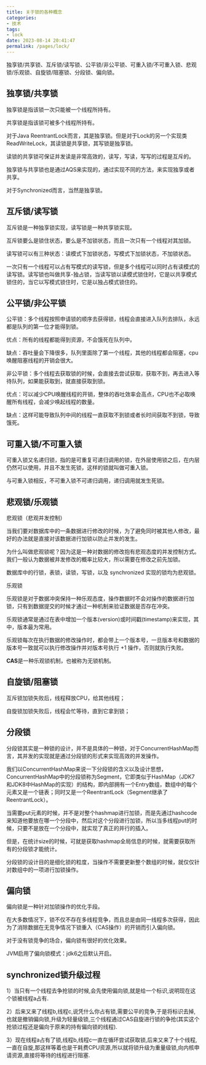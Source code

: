 ```yaml
---
title: 关于锁的各种概念
categories:
- 技术
tags:
- lock
date: 2023-08-14 20:41:47
permalink: /pages/lock/
---
```

独享锁/共享锁、互斥锁/读写锁、公平锁/非公平锁、可重入锁/不可重入锁、悲观锁/乐观锁、自旋锁/阻塞锁、分段锁、偏向锁。
<!-- more -->


## 独享锁/共享锁
独享锁是指该锁一次只能被一个线程所持有。

共享锁是指该锁可被多个线程所持有。

对于Java ReentrantLock而言，其是独享锁。但是对于Lock的另一个实现类ReadWriteLock，其读锁是共享锁，其写锁是独享锁。

读锁的共享锁可保证并发读是非常高效的，读写，写读，写写的过程是互斥的。

独享锁与共享锁也是通过AQS来实现的，通过实现不同的方法，来实现独享或者共享。

对于Synchronized而言，当然是独享锁。


## 互斥锁/读写锁

互斥锁是一种独享锁实现，读写锁是一种共享锁实现。

互斥锁要么是锁住状态，要么是不加锁状态，而且一次只有一个线程对其加锁。

读写锁可以有三种状态：读模式下加锁状态，写模式下加锁状态，不加锁状态。

一次只有一个线程可以占有写模式的读写锁，但是多个线程可以同时占有读模式的读写锁。读写锁也叫做共享-独占锁，当读写锁以读模式锁住时，它是以共享模式锁住的，当它以写模式锁住时，它是以独占模式锁住的。

## 公平锁/非公平锁

公平锁：多个线程按照申请锁的顺序去获得锁，线程会直接进入队列去排队，永远都是队列的第一位才能得到锁。

优点：所有的线程都能得到资源，不会饿死在队列中。

缺点：吞吐量会下降很多，队列里面除了第一个线程，其他的线程都会阻塞，cpu唤醒阻塞线程的开销会很大。

非公平锁：多个线程去获取锁的时候，会直接去尝试获取，获取不到，再去进入等待队列，如果能获取到，就直接获取到锁。

优点：可以减少CPU唤醒线程的开销，整体的吞吐效率会高点，CPU也不必取唤醒所有线程，会减少唤起线程的数量。

缺点：这样可能导致队列中间的线程一直获取不到锁或者长时间获取不到锁，导致饿死。

## 可重入锁/不可重入锁

可重入锁又名递归锁，指的是可重复可递归调用的锁，在外层使用锁之后，在内层仍然可以使用，并且不发生死锁，这样的锁就叫做可重入锁。

与可重入锁相反，不可重入锁不可递归调用，递归调用就发生死锁。

## 悲观锁/乐观锁

悲观锁（悲观并发控制）

当我们要对数据库中的一条数据进行修改的时候，为了避免同时被其他人修改，最好的办法就是直接对该数据进行加锁以防止并发的发生。

为什么叫做悲观锁呢？因为这是一种对数据的修改抱有悲观态度的并发控制方式。我们一般认为数据被并发修改的概率比较大，所以需要在修改之前先加锁。

数据库中的行锁，表锁，读锁，写锁，以及 synchronized 实现的锁均为悲观锁。

乐观锁

乐观锁是对于数据冲突保持一种乐观态度，操作数据时不会对操作的数据进行加锁，只有到数据提交的时候才通过一种机制来验证数据是否存在冲突。

乐观锁通常是通过在表中增加一个版本(version)或时间戳(timestamp)来实现，其中，版本最为常用。

乐观锁每次在执行数据的修改操作时，都会带上一个版本号，一旦版本号和数据的版本号一致就可以执行修改操作并对版本号执行 +1 操作，否则就执行失败。

**CAS**是一种乐观锁机制，也被称为无锁机制。

## 自旋锁/阻塞锁

互斥锁加锁失败后，线程释放CPU，给其他线程；

自旋锁加锁失败后，线程会忙等待，直到它拿到锁；

## 分段锁

分段锁其实是一种锁的设计，并不是具体的一种锁，对于ConcurrentHashMap而言，其并发的实现就是通过分段锁的形式来实现高效的并发操作。

我们以ConcurrentHashMap来说一下分段锁的含义以及设计思想，ConcurrentHashMap中的分段锁称为Segment，它即类似于HashMap（JDK7和JDK8中HashMap的实现）的结构，即内部拥有一个Entry数组，数组中的每个元素又是一个链表；同时又是一个ReentrantLock（Segment继承了ReentrantLock）。

当需要put元素的时候，并不是对整个hashmap进行加锁，而是先通过hashcode来知道他要放在哪一个分段中，然后对这个分段进行加锁，所以当多线程put的时候，只要不是放在一个分段中，就实现了真正的并行的插入。

但是，在统计size的时候，可就是获取hashmap全局信息的时候，就需要获取所有的分段锁才能统计。

分段锁的设计目的是细化锁的粒度，当操作不需要更新整个数组的时候，就仅仅针对数组中的一项进行加锁操作。

## 偏向锁

偏向锁是一种针对加锁操作的优化手段。

在大多数情况下，锁不仅不存在多线程竞争，而且总是由同一线程多次获得，因此为了消除数据在无竞争情况下锁重入（CAS操作）的开销而引入偏向锁。

对于没有锁竞争的场合，偏向锁有很好的优化效果。

JVM启用了偏向锁模式：jdk6之后默认开启。

## synchronized锁升级过程

1）当只有一个线程去争抢锁的时候,会先使用偏向锁,就是给一个标识,说明现在这个锁被线程a占有.

2）后来又来了线程b,线程c,说凭什么你占有锁,需要公平的竞争,于是将标识去掉,也就是撤销偏向锁,升级为轻量级锁,三个线程通过CAS自旋进行锁的争抢(其实这个抢锁过程还是偏向于原来的持有偏向锁的线程).

3）现在线程a占有了锁,线程b,线程c一直在循环尝试获取锁,后来又来了十个线程,一直在自旋,那这样等着也是干耗费CPU资源,所以就将锁升级为重量级锁,向内核申请资源,直接将等待的线程进行阻塞.

